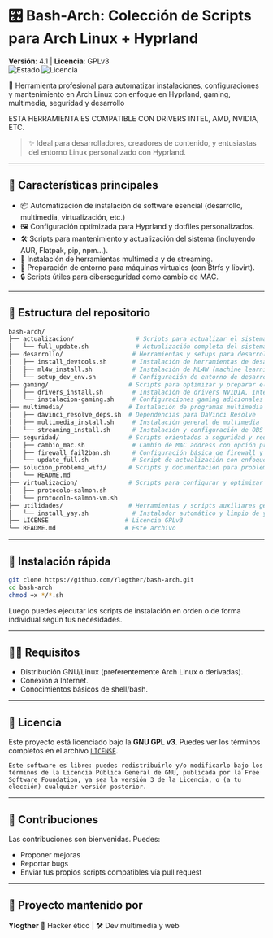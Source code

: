 
# 🎛️ Bash-Arch: Colección de Scripts para Arch Linux + Hyprland

**Versión**: 4.1 | **Licencia**: GPLv3  
![Estado](https://img.shields.io/badge/estado-estable-brightgreen)
![Licencia](https://img.shields.io/github/license/Ylogther/bash-s?color=blue)

🔧 Herramienta profesional para automatizar instalaciones, configuraciones y mantenimiento en Arch Linux con enfoque en Hyprland, gaming, multimedia, seguridad y desarrollo

ESTA HERRAMIENTA ES COMPATIBLE CON DRIVERS INTEL, AMD, NVIDIA, ETC.

> ✨ Ideal para desarrolladores, creadores de contenido, y entusiastas del entorno Linux personalizado con Hyprland.

---

## 🧰 Características principales

- 📦 Automatización de instalación de software esencial (desarrollo, multimedia, virtualización, etc.)
- 🖼️ Configuración optimizada para Hyprland y dotfiles personalizados.
- 🛠️ Scripts para mantenimiento y actualización del sistema (incluyendo AUR, Flatpak, pip, npm...).
- 🎥 Instalación de herramientas multimedia y de streaming.
- 🧪 Preparación de entorno para máquinas virtuales (con Btrfs y libvirt).
- 🔒 Scripts útiles para ciberseguridad como cambio de MAC.

---

## 📂 Estructura del repositorio

```bash
bash-arch/
├── actualizacion/                 # Scripts para actualizar el sistema
│   └── full_update.sh             # Actualización completa del sistema
├── desarrollo/                   # Herramientas y setups para desarrollo
│   ├── install_devtools.sh       # Instalación de herramientas de desarrollo
│   ├── ml4w_install.sh           # Instalación de ML4W (machine learning para Windows)
│   └── setup_dev_env.sh          # Configuración de entorno de desarrollo
├── gaming/                      # Scripts para optimizar y preparar el entorno gaming
│   ├── drivers_install.sh        # Instalación de drivers NVIDIA, Intel, AMD, etc.
│   └── instalacion-gaming.sh     # Configuraciones gaming adicionales
├── multimedia/                  # Instalación de programas multimedia y streaming
│   ├── davinci_resolve_deps.sh  # Dependencias para DaVinci Resolve
│   ├── multimedia_install.sh     # Instalación general de multimedia
│   └── streaming_install.sh      # Instalación y configuración de OBS y plugins
├── seguridad/                   # Scripts orientados a seguridad y red
│   ├── cambio_mac.sh             # Cambio de MAC address con opción propia o predeterminada
│   ├── firewall_fail2ban.sh      # Configuración básica de firewall y fail2ban
│   └── update_full.sh            # Script de actualización con enfoque en seguridad
├── solucion_problema_wifi/      # Scripts y documentación para problemas wifi
│   └── README.md
├── virtualizacion/              # Scripts para configurar y optimizar virtualización
│   ├── protocolo-salmon.sh
│   └── protocolo-salmon-vm.sh
├── utilidades/                  # Herramientas y scripts auxiliares generales
│   └── install_yay.sh            # Instalador automático y limpio de yay
├── LICENSE                     # Licencia GPLv3
└── README.md                   # Este archivo

````

---

## 🚀 Instalación rápida

```bash
git clone https://github.com/Ylogther/bash-arch.git
cd bash-arch
chmod +x */*.sh
```

Luego puedes ejecutar los scripts de instalación en orden o de forma individual según tus necesidades.

---

## 🧑‍💻 Requisitos

* Distribución GNU/Linux (preferentemente Arch Linux o derivadas).
* Conexión a Internet.
* Conocimientos básicos de shell/bash.

---

## 📖 Licencia

Este proyecto está licenciado bajo la **GNU GPL v3**. Puedes ver los términos completos en el archivo [`LICENSE`](LICENSE).

```
Este software es libre: puedes redistribuirlo y/o modificarlo bajo los términos de la Licencia Pública General de GNU, publicada por la Free Software Foundation, ya sea la versión 3 de la Licencia, o (a tu elección) cualquier versión posterior.
```

---

## 🤝 Contribuciones

Las contribuciones son bienvenidas. Puedes:

* Proponer mejoras
* Reportar bugs
* Enviar tus propios scripts compatibles vía pull request

---

## 🎥 Proyecto mantenido por

**Ylogther**
🧠 Hacker ético | 🛠️ Dev multimedia y web

